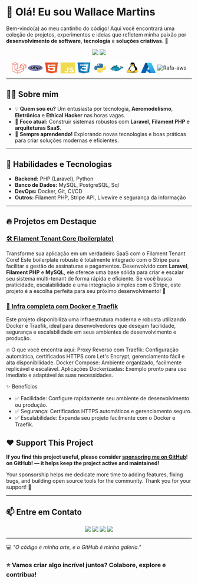 # 👋 Olá! Eu sou Wallace Martins

Bem-vindo(a) ao meu cantinho do código! Aqui você encontrará uma coleção de projetos, experimentos e ideias que refletem minha paixão por **desenvolvimento de software**, **tecnologia** e **soluções criativas**. 🚀  

<div align="center">
  <img height="180em" src="https://github-readme-stats.vercel.app/api?username=wallacemartinss&show_icons=true&theme=radical&include_all_commits=true&count_private=true"/>
  <img height="180em" src="https://github-readme-stats.vercel.app/api/top-langs/?username=wallacemartinss&layout=compact&langs_count=7&theme=radical"/>
</div>


<div align="center">
  <div style="display: inline-block;">
    <br>
    <img align="center" alt="Rafa-laravel" height="30" width="40" src="https://raw.githubusercontent.com/devicons/devicon/master/icons/laravel/laravel-original.svg">
    <img align="center" alt="Rafa-php" height="30" width="40" src="https://raw.githubusercontent.com/devicons/devicon/master/icons/php/php-original.svg">
    <img align="center" alt="Rafa-HTML" height="30" width="40" src="https://raw.githubusercontent.com/devicons/devicon/master/icons/html5/html5-original.svg">
    <img align="center" alt="Rafa-Js" height="30" width="40" src="https://raw.githubusercontent.com/devicons/devicon/master/icons/javascript/javascript-plain.svg">
    <img align="center" alt="Rafa-CSS" height="30" width="40" src="https://raw.githubusercontent.com/devicons/devicon/master/icons/css3/css3-original.svg">
    <img align="center" alt="Rafa-Python" height="30" width="40" src="https://raw.githubusercontent.com/devicons/devicon/master/icons/python/python-original.svg">
    <img align="center" alt="Rafa-docker" height="30" width="40" src="https://raw.githubusercontent.com/devicons/devicon/master/icons/docker/docker-original.svg">
    <img align="center" alt="Rafa-linux" height="30" width="40" src="https://raw.githubusercontent.com/devicons/devicon/master/icons/linux/linux-original.svg">
    <img align="center" alt="Rafa-azure" height="30" width="40" src="https://raw.githubusercontent.com/devicons/devicon/master/icons/azure/azure-original.svg">
    <img align="center" alt="Rafa-aws" height="30" width="40" src="https://upload.wikimedia.org/wikipedia/commons/9/93/Amazon_Web_Services_Logo.svg">
  </div>
</div>

---

## 👨‍💻 Sobre mim  
- 💡 **Quem sou eu?** Um entusiasta por tecnologia, **Aeromodelismo**, **Eletrônica** e **Ethical Hacker** nas horas vagas.  
- 🎯 **Foco atual:** Construir sistemas robustos com **Laravel**, **Filament PHP** e **arquiteturas SaaS**.  
- 🌱 **Sempre aprendendo!** Explorando novas tecnologias e boas práticas para criar soluções modernas e eficientes.  

---

## 🌟 Habilidades e Tecnologias  
- **Backend:** PHP (Laravel), Python  
- **Banco de Dados:** MySQL, PostgreSQL, Sql  
- **DevOps:** Docker, Git, CI/CD  
- **Outros:** Filament PHP, Stripe API, Livewire e segurança da informação  

---

## 🔥 Projetos em Destaque  
### [🛠️ Filament Tenant Core (boilerplate)](https://github.com/wallacemartinss/core_tenant)  
Transforme sua aplicação em um verdadeiro SaaS com o Filament Tenant Core! Este boilerplate robusto é totalmente integrado com o Stripe para facilitar a gestão de assinaturas e pagamentos. Desenvolvido com **Laravel**, **Filament PHP** e **MySQL**, ele oferece uma base sólida para criar e escalar seu sistema multi-tenant de forma rápida e eficiente. Se você busca praticidade, escalabilidade e uma integração simples com o Stripe, este projeto é a escolha perfeita para seu próximo desenvolvimento! 🚀

### [🚀 Infra completa com Docker e Traefik](https://github.com/wallacemartinss/Infra-com-Traefik)  
Este projeto disponibiliza uma infraestrutura moderna e robusta utilizando Docker e Traefik, ideal para desenvolvedores que desejam facilidade, segurança e escalabilidade em seus ambientes de desenvolvimento e produção.

🔥 O que você encontra aqui:
Proxy Reverso com Traefik: Configuração automática, certificados HTTPS com Let's Encrypt, gerenciamento fácil e alta disponibilidade.
Docker Compose: Ambiente organizado, facilmente replicável e escalável.
Aplicações Dockerizadas: Exemplo pronto para uso imediato e adaptável às suas necessidades.

✨ Benefícios
- ✅ Facilidade: Configure rapidamente seu ambiente de desenvolvimento ou produção.
- ✅ Segurança: Certificados HTTPS automáticos e gerenciamento seguro.
- ✅ Escalabilidade: Expanda seu projeto facilmente com o Docker e Traefik.

## ❤️ Support This Project

**If you find this project useful, please consider [sponsoring me on GitHub](https://github.com/sponsors/wallacemartinss)! on GitHub! — it helps keep the project active and maintained!**

Your sponsorship helps me dedicate more time to adding features, fixing bugs, and building open source tools for the community. Thank you for your support! 🙏

---

## 📫 Entre em Contato  
<div align="center">
  <a href="https://www.youtube.com/wallacemartinss" target="_blank"><img src="https://img.shields.io/badge/YouTube-FF0000?style=for-the-badge&logo=youtube&logoColor=white"></a>
  <a href="https://www.instagram.com/wallacemartinss" target="_blank"><img src="https://img.shields.io/badge/Instagram-E4405F?style=for-the-badge&logo=instagram&logoColor=white"></a>
  <a href="https://discord.com/users/wallacemartinss" target="_blank"><img src="https://img.shields.io/badge/Discord-5865F2?style=for-the-badge&logo=discord&logoColor=white"></a>
  <a href="mailto:wallacemartinss@gmail.com" target="_blank"><img src="https://img.shields.io/badge/Gmail-D14836?style=for-the-badge&logo=gmail&logoColor=white"></a>
</div>

---

💻 *"O código é minha arte, e o GitHub é minha galeria."*  

### ⭐ Vamos criar algo incrível juntos? Colabore, explore e contribua!  
